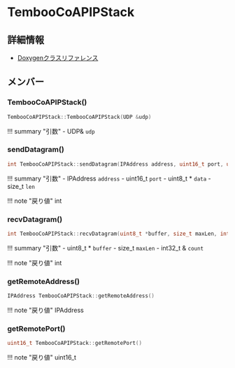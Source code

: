 # TembooCoAPIPStack



## 詳細情報

- [Doxygenクラスリファレンス](https://lang-ship.com/reference/Arduino/1.8.9/class_temboo_co_a_p_i_p_stack.html)

## メンバー



### TembooCoAPIPStack()



```c
TembooCoAPIPStack::TembooCoAPIPStack(UDP &udp)
```

!!! summary "引数"
	- UDP& `udp` 



### sendDatagram()



```c
int TembooCoAPIPStack::sendDatagram(IPAddress address, uint16_t port, uint8_t *data, size_t len)
```

!!! summary "引数"
	- IPAddress `address` 
	- uint16_t `port` 
	- uint8_t * `data` 
	- size_t `len` 

!!! note "戻り値"
	int



### recvDatagram()



```c
int TembooCoAPIPStack::recvDatagram(uint8_t *buffer, size_t maxLen, int32_t &count)
```

!!! summary "引数"
	- uint8_t * `buffer` 
	- size_t `maxLen` 
	- int32_t & `count` 

!!! note "戻り値"
	int



### getRemoteAddress()



```c
IPAddress TembooCoAPIPStack::getRemoteAddress()
```

!!! note "戻り値"
	IPAddress



### getRemotePort()



```c
uint16_t TembooCoAPIPStack::getRemotePort()
```

!!! note "戻り値"
	uint16_t



